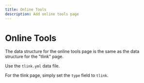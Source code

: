 ```yaml
---
title: Online Tools
description: Add online tools page
---
```


# Online Tools

The data structure for the online tools page is the same as the data structure for the "tlink" page.

Use the `tlink.yml` data file.

For the tlink page, simply set the `type` field to `tlink`.